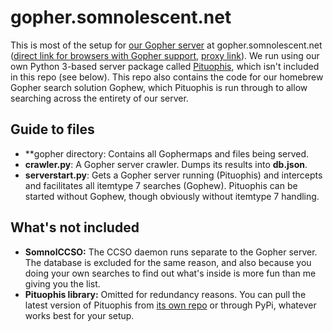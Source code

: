 # gopher.somnolescent.net
This is most of the setup for [our Gopher server](http://en.wikipedia.org/wiki/Gopher_(protocol)) at gopher.somnolescent.net ([direct link for browsers with Gopher support](gopher://gopher.somnolescent.net), [proxy link](http://gopher.floodgap.com/gopher/gw?a=gopher%3A%2F%2Fgopher.somnolescent.net)). We run using our own Python 3-based server package called [Pituophis](http://github.com/dotcomboom/Pituophis), which isn't included in this repo (see below). This repo also contains the code for our homebrew Gopher search solution Gophew, which Pituophis is run through to allow searching across the entirety of our server.

## Guide to files
- **gopher directory: Contains all Gophermaps and files being served.
- **crawler.py**: A Gopher server crawler. Dumps its results into **db.json**.
- **serverstart.py**: Gets a Gopher server running (Pituophis) and intercepts and facilitates all itemtype 7 searches (Gophew). Pituophis can be started without Gophew, though obviously without itemtype 7 handling.

## What's not included
- **SomnolCCSO:** The CCSO daemon runs separate to the Gopher server. The database is excluded for the same reason, and also because you doing your own searches to find out what's inside is more fun than me giving you the list.
- **Pituophis library:** Omitted for redundancy reasons. You can pull the latest version of Pituophis from [its own repo](http://github.com/dotcomboom/Pituophis) or through PyPi, whatever works best for your setup.